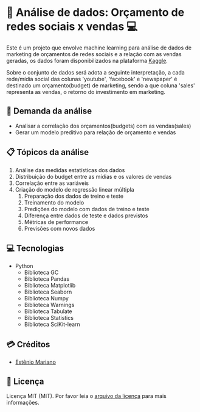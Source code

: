 # 🏸 Análise de dados: Orçamento de redes sociais x vendas 💻

Este é um projeto que envolve machine learning para análise de dados de marketing de orçamentos de redes sociais e a relação com as vendas geradas, os dados foram disponibilizados na plataforma [Kaggle](https://www.kaggle.com/datasets/fayejavad/marketing-linear-multiple-regression).

Sobre o conjunto de dados será adota a seguinte interpretação, a cada rede/mídia social das colunas 'youtube', 'facebook' e 'newspaper' é destinado um orçamento(budget) de marketing, sendo a que coluna 'sales' representa as vendas, o retorno do investimento em marketing.

## 📃 Demanda da análise

- Analisar a correlação dos orçamentos(budgets) com as vendas(sales)
- Gerar um modelo preditivo para relação de orçamento e vendas
  
## 📋 Tópicos da análise

1. Análise das medidas estatísticas dos dados
2. Distribuição do budget entre as mídias e os valores de vendas
3. Correlação entre as variáveis
4. Criação do modelo de regressão linear múltipla
   1. Preparação dos dados de treino e teste 
   2. Treinamento do modelo
   3. Predições do modelo com dados de treino e teste
   4. Diferença entre dados de teste e dados previstos
   5. Métricas de performance
   6. Previsões com novos dados

## 💻 Tecnologias

- Python
    - Biblioteca GC
    - Biblioteca Pandas
    - Biblioteca Matplotlib
    - Biblioteca Seaborn
    - Biblioteca Numpy
    - Biblioteca Warnings
    - Biblioteca Tabulate
    - Biblioteca Statistics
    - Biblioteca SciKit-learn

## 💳 Créditos

- [Estênio Mariano](https://github.com/emso-exe)

## 🔖 Licença

Licença MIT (MIT). Por favor leia o [arquivo da licença](LICENSE.md) para mais informações.
